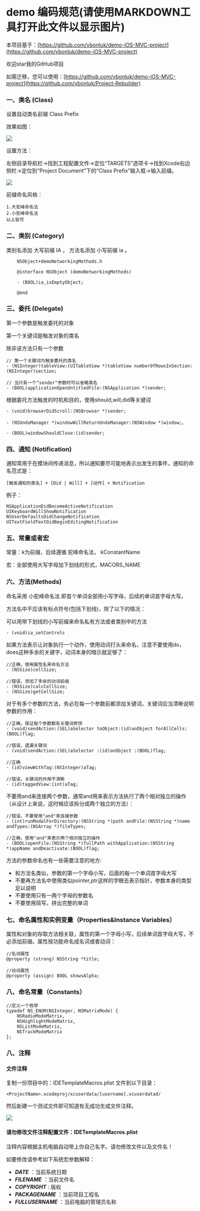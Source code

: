 # demo 编码规范(请使用MARKDOWN工具打开此文件以显示图片)


本项目基于：[https://github.com/vbonluk/demo-iOS-MVC-project](https://github.com/vbonluk/demo-iOS-MVC-project)

欢迎star我的GitHub项目

如需迁移，您可以使用：[https://github.com/vbonluk/demo-iOS-MVC-project](https://github.com/vbonluk/Project-Rebuilder)

### 一、类名 (Class)

设置自动类名前缀 Class Prefix

效果如图：

![](http://tc.kaopuyu.com/1545982356.png?imageMogr2/thumbnail/!70p)

设置方法：

左侧目录导航栏->找到工程配置文件->定位“TARGETS”选项卡->找到Xcode右边侧栏->定位到“Project Document”下的“Class Prefix”输入框->输入前缀。

![](http://tc.kaopuyu.com/1545982442.png?imageMogr2/thumbnail/!70p)

前缀命名风格：

	1.大驼峰命名法
	2.小驼峰命名法
	以上皆可
	
### 二、类别 (Category)

类别名添加 大写前缀 IA ， 方法名添加 小写前缀 ia 。
	
		NSObject+demoNetworkingMethods.h

		@interface NSObject (demoNetworkingMethods)

		- (BOOL)ia_isEmptyObject;

		@end

### 三、委托 (Delegate)

第一个参数是触发委托的对象

第一个关键词是触发对象的类名

除非该方法只有一个参数

	// 第一个关键词为触发委托的类名
	- (NSInteger)tableView:(UITableView *)tableView numberOfRowsInSection:(NSInteger)section;  
	
	// 当只有一个"sender"参数时可以省略类名
	- (BOOL)applicationOpenUntitledFile:(NSApplication *)sender;

根据委托方法触发的时机和目的，使用should,will,did等关键词

	- (void)browserDidScroll:(NSBrowser *)sender;

	- (NSUndoManager *)windowWillReturnUndoManager:(NSWindow *)window;、
	
	- (BOOL)windowShouldClose:(id)sender;

### 四、通知 (Notification)

通知常用于在模块间传递消息，所以通知要尽可能地表示出发生的事件，通知的命名范式是：

	[触发通知的类名] + [Did | Will] + [动作] + Notification

例子：

	NSApplicationDidBecomeActiveNotification
	UIKeyboardWillShowNotification
	NSUserDefaultsDidChangeNotification
	UITextFieldTextDidBeginEditingNotification

### 五、常量或者宏

常量：k为前缀，后续遵循 驼峰命名法， kConstantName

宏：全部使用大写字母加下划线的形式，MACORS_NAME

### 六、方法(Methods)

命名采用 小驼峰命名法 即首个单词全部用小写字母，后续的单词首字母大写。

方法名中不应该有标点符号(包括下划线)，除了以下的情况：

可以用带下划线的小写前缀来命名私有方法或者类别中的方法

	- (void)ia_setControls

如果方法表示让对象执行一个动作，使用动词打头来命名，注意不要使用do，does这种多余的关键字，动词本身的暗示就足够了：

	//正确，使用属性名来命名方法
	- (NSSize)cellSize;
	
	//错误，添加了多余的动词前缀
	- (NSSize)calcCellSize;
	- (NSSize)getCellSize;

对于有多个参数的方法，务必在每一个参数前都添加关键词，关键词应当清晰说明参数的作用：

	//正确，保证每个参数都有关键词修饰
	- (void)sendAction:(SEL)aSelector toObject:(id)anObject forAllCells:(BOOL)flag;
	
	//错误，遗漏关键词
	- (void)sendAction:(SEL)aSelector :(id)anObject :(BOOL)flag;
	
	//正确
	- (id)viewWithTag:(NSInteger)aTag;
	
	//错误，关键词的作用不清晰
	- (id)taggedView:(int)aTag;

不要用and来连接两个参数，通常and用来表示方法执行了两个相对独立的操作（从设计上来说，这时候应该拆分成两个独立的方法）：

	//错误，不要使用"and"来连接参数
	- (int)runModalForDirectory:(NSString *)path andFile:(NSString *)name andTypes:(NSArray *)fileTypes;
	
	//正确，使用"and"来表示两个相对独立的操作
	- (BOOL)openFile:(NSString *)fullPath withApplication:(NSString *)appName andDeactivate:(BOOL)flag;
	
方法的参数命名也有一些需要注意的地方:

* 和方法名类似，参数的第一个字母小写，后面的每一个单词首字母大写
* 不要再方法名中使用类似pointer,ptr这样的字眼去表示指针，参数本身的类型足以说明
* 不要使用只有一两个字母的参数名
* 不要使用简写，拼出完整的单词

### 七、命名属性和实例变量（Properties&Instance Variables）

属性和对象的存取方法相关联，属性的第一个字母小写，后续单词首字母大写，不必添加前缀。属性按功能命名成名词或者动词：

	//名词属性
	@property (strong) NSString *title;
	
	//动词属性
	@property (assign) BOOL showsAlpha;

### 八、命名常量（Constants）

	//定义一个枚举
	typedef NS_ENUM(NSInteger, NSMatrixMode) {
	    NSRadioModeMatrix,
	    NSHighlightModeMatrix,
	    NSListModeMatrix,
	    NSTrackModeMatrix
	};

### 八、注释

#### 文件注释

复制一份项目中的：IDETemplateMacros.plist 文件到以下目录：

	<ProjectName>.xcodeproj/xcuserdata/[username].xcuserdatad/
	
然后新建一个测试文件即可知道有无成功生成文件注释。

![](http://tc.kaopuyu.com/1545984730.png?imageMogr2/thumbnail/!70p)

#### 请勿修改文件注释配置文件：IDETemplateMacros.plist

注释内容根据主机电脑自动带上你自己名字。请勿修改文件以及文件名！

如要修改请参考如下系统宏参数解释：

* ___DATE___ 				：当前系统日期
* ___FILENAME___ 		：当前文件名
* ___COPYRIGHT___ 		: 版权
* ___PACKAGENAME___ 		：当前项目工程名
* ___FULLUSERNAME___ 	：当前电脑的管理员名称

